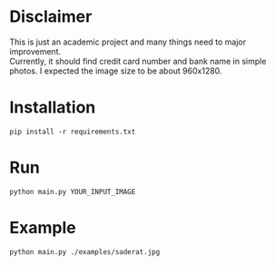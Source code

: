 # Disclaimer
This is just an academic project and many things need to major improvement.     
Currently, it should find credit card number and bank name in simple photos. I expected the image size to be about 960x1280.

# Installation
`pip install -r requirements.txt`

# Run
`python main.py YOUR_INPUT_IMAGE` 

# Example
`python main.py ./examples/saderat.jpg` 
